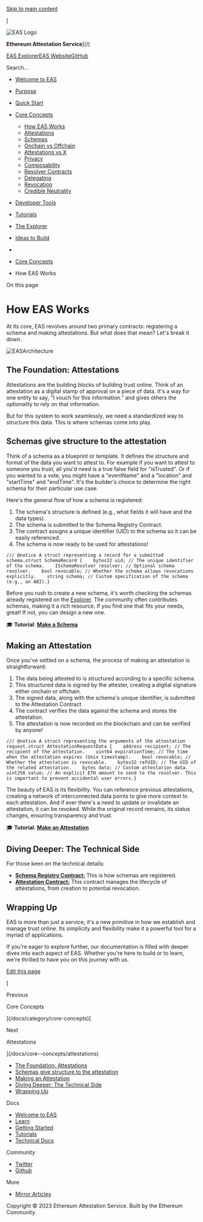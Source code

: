 [Skip to main content](#docusaurus_skipToContent_fallback)

[

![EAS Logo](https://docs.attest.sh/docs/core--concepts/how-eas-works/img/eas-logo.png)

**Ethereum Attestation Service**](/)

[EAS Explorer](https://easscan.com/)[EAS Website](https://attest.sh/)[GitHub](https://github.com/ethereum-attestation-service)

Search...

- [Welcome to EAS](/docs/welcome)
- [Purpose](/docs/category/purpose)
    
- [Quick Start](/docs/category/quick-start)
    
- [Core Concepts](/docs/category/core-concepts)
    
    - [How EAS Works](/docs/core--concepts/how-eas-works)
    - [Attestations](/docs/core--concepts/attestations)
    - [Schemas](/docs/core--concepts/schemas)
    - [Onchain vs Offchain](/docs/core--concepts/onchain-vs-offchain)
    - [Attestations vs X](/docs/core--concepts/attestations-vs-x)
    - [Privacy](/docs/core--concepts/privacy)
    - [Composability](/docs/core--concepts/composability)
    - [Resolver Contracts](/docs/core--concepts/resolver-contracts)
    - [Delegating](/docs/core--concepts/delegated-attestations)
    - [Revocation](/docs/core--concepts/revocation)
    - [Credible Neutrality](/docs/core--concepts/credible-neutrality)
- [Developer Tools](/docs/category/developer-tools)
    
- [Tutorials](/docs/category/tutorials)
    
- [The Explorer](/docs/category/the-explorer)
    
- [Ideas to Build](/docs/category/ideas-to-build)
    

- [](/)
- [Core Concepts](/docs/category/core-concepts)
- How EAS Works

On this page

# How EAS Works

At its core, EAS revolves around two primary contracts: registering a schema and making attestations. But what does that mean? Let's break it down.

![EASArchitecture](https://docs.attest.sh/docs/core--concepts/how-eas-works/assets/images/schema-attestation-01d54d24840ad8b9a160e028682b8af6.png)

## The Foundation: Attestations[​](#the-foundation-attestations "Direct link to heading")

Attestations are the building blocks of building trust online. Think of an attestation as a digital stamp of approval on a piece of data. It's a way for one entity to say, "I vouch for this information." and gives others the optionality to rely on that information.

But for this system to work seamlessly, we need a standardized way to structure this data. This is where schemas come into play.

## Schemas give structure to the attestation[​](#schemas-give-structure-to-the-attestation "Direct link to heading")

Think of a schema as a blueprint or template. It defines the structure and format of the data you want to attest to. For example if you want to attest to someone you trust, all you'd need is a true false field for "isTrusted". Or if you wanted to a vote, you might have a "eventName" and a "location" and "startTime" and "endTime". It's the builder's choice to determine the right schema for their particular use case.

Here's the general flow of how a schema is registered:

1. The schema's structure is defined (e.g., what fields it will have and the data types).
2. The schema is submitted to the Schema Registry Contract.
3. The contract assigns a unique identifier (UID) to the schema so it can be easily referenced.
4. The schema is now ready to be used for attestations!

```
/// @notice A struct representing a record for a submitted schema.struct SchemaRecord {    bytes32 uid; // The unique identifier of the schema.    ISchemaResolver resolver; // Optional schema resolver.    bool revocable; // Whether the schema allows revocations explicitly.    string schema; // Custom specification of the schema (e.g., an ABI).}
```

Before you rush to create a new schema, it's worth checking the schemas already registered on the [Explorer](/docs/core--concepts/category/the-explorer). The community often contributes schemas, making it a rich resource. If you find one that fits your needs, great! If not, you can design a new one.

🎓 **Tutorial**: [**Make a Schema**](/docs/tutorials/create-a-schema)

## Making an Attestation[​](#making-an-attestation "Direct link to heading")

Once you've settled on a schema, the process of making an attestation is straightforward:

1. The data being attested to is structured according to a specific schema.
2. This structured data is signed by the attester, creating a digital signature either onchain or offchain.
3. The signed data, along with the schema's unique identifier, is submitted to the Attestation Contract
4. The contract verifies the data against the schema and stores the attestation.
5. The attestation is now recorded on the blockchain and can be verified by anyone!

```
/// @notice A struct representing the arguments of the attestation request.struct AttestationRequestData {    address recipient; // The recipient of the attestation.    uint64 expirationTime; // The time when the attestation expires (Unix timestamp).    bool revocable; // Whether the attestation is revocable.    bytes32 refUID; // The UID of the related attestation.    bytes data; // Custom attestation data.    uint256 value; // An explicit ETH amount to send to the resolver. This is important to prevent accidental user errors.}
```

The beauty of EAS is its flexibility. You can reference previous attestations, creating a network of interconnected data points to give more context to each attestation. And if ever there's a need to update or invalidate an attestation, it can be revoked. While the original record remains, its status changes, ensuring transparency and trust.

🎓 **Tutorial**: [**Make an Attestation**](/docs/tutorials/make-an-attestation)

## Diving Deeper: The Technical Side[​](#diving-deeper-the-technical-side "Direct link to heading")

For those keen on the technical details:

- [**Schema Registry Contract:**](https://github.com/ethereum-attestation-service/eas-contracts/blob/master/contracts/SchemaRegistry.sol) This is how schemas are registered.
- [**Attestation Contract:**](https://github.com/ethereum-attestation-service/eas-contracts/blob/master/contracts/EAS.sol) This contract manages the lifecycle of attestations, from creation to potential revocation.

## Wrapping Up[​](#wrapping-up "Direct link to heading")

EAS is more than just a service; it's a new primitive in how we establish and manage trust online. Its simplicity and flexibility make it a powerful tool for a myriad of applications.

If you're eager to explore further, our documentation is filled with deeper dives into each aspect of EAS. Whether you're here to build or to learn, we're thrilled to have you on this journey with us.

[Edit this page](https://github.com/ethereum-attestation-service/eas-docs-site/blob/main/docs/core--concepts/how-eas-works.md)

[

Previous

Core Concepts

](/docs/category/core-concepts)[

Next

Attestations

](/docs/core--concepts/attestations)

- [The Foundation: Attestations](#the-foundation-attestations)
- [Schemas give structure to the attestation](#schemas-give-structure-to-the-attestation)
- [Making an Attestation](#making-an-attestation)
- [Diving Deeper: The Technical Side](#diving-deeper-the-technical-side)
- [Wrapping Up](#wrapping-up)

Docs

- [Welcome to EAS](/docs/welcome)
- [Learn](/docs/category/learn)
- [Getting Started](/docs/category/getting-started)
- [Tutorials](/docs/category/tutorials)
- [Technical Docs](/docs/category/technical-docs)

Community

- [Twitter](https://twitter.com/eas_eth)
- [Github](https://github.com/ethereum-attestation-service)

More

- [Mirror Articles](https://mirror.xyz/0xeee68aECeB4A9e9f328a46c39F50d83fA0239cDF)

Copyright © 2023 Ethereum Attestation Service. Built by the Ethereum Community.
